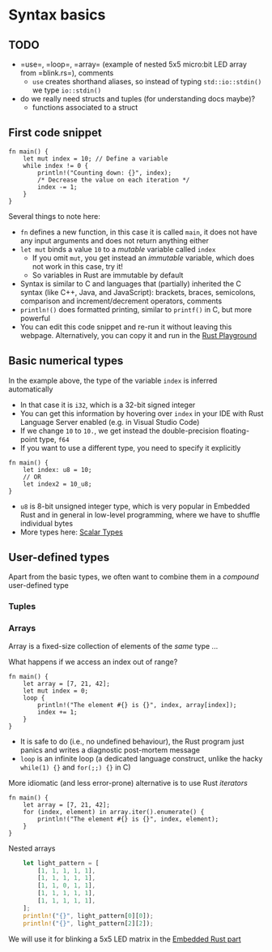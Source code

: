 # Syntax basics

## TODO

+ =use=, =loop=, =array= (example of nested 5x5 micro:bit LED array from =blink.rs=), comments
  + `use` creates shorthand aliases, so instead of typing `std::io::stdin()` we type `io::stdin()`
+ do we really need structs and tuples (for understanding docs maybe)?
  + functions associated to a struct

## First code snippet

```rust,editable
fn main() {
    let mut index = 10; // Define a variable
    while index != 0 {
        println!("Counting down: {}", index);
        /* Decrease the value on each iteration */
        index -= 1;
    }
}
```
Several things to note here:
+ `fn` defines a new function, in this case it is called `main`, it does not have any input arguments and does not return anything either
+ `let mut` binds a value `10` to a _mutable_ variable called `index`
  + If you omit `mut`, you get instead an _immutable_ variable, which does not work in this case, try it!
  + So variables in Rust are immutable by default
+ Syntax is similar to C and languages that (partially) inherited the C syntax (like C++, Java, and JavaScript): brackets, braces, semicolons, comparison and increment/decrement operators, comments
+ `println!()` does formatted printing, similar to `printf()` in C, but more powerful
+ You can edit this code snippet and re-run it without leaving this webpage. Alternatively, you can copy it and run in the [Rust Playground](https://play.rust-lang.org/)

## Basic numerical types

In the example above, the type of the variable `index` is inferred automatically
+ In that case it is `i32`, which is a 32-bit signed integer
+ You can get this information by hovering over `index` in your IDE with Rust Language Server enabled (e.g. in Visual Studio Code)
+ If we change `10` to `10.`, we get instead the double-precision floating-point type, `f64`
+ If you want to use a different type, you need to specify it explicitly
```rust,editable
fn main() {
    let index: u8 = 10;
    // OR
    let index2 = 10_u8;
}
```
+ `u8` is 8-bit unsigned integer type, which is very popular in Embedded Rust and in general in low-level programming, where we have to shuffle individual bytes
+ More types here: [Scalar Types](https://doc.rust-lang.org/book/ch03-02-data-types.html#scalar-types)

## User-defined types

Apart from the basic types, we often want to combine them in a _compound_ user-defined type

### Tuples
<!-- tuples go before arrays as an example for the latter needs an iterator that produces a tuple -->

### Arrays
Array is a fixed-size collection of elements of the _same_ type
...

What happens if we access an index out of range?
```rust,editable
fn main() {
    let array = [7, 21, 42];
    let mut index = 0;
    loop {
        println!("The element #{} is {}", index, array[index]);
        index += 1;
    }
}
```
+ It is safe to do (i.e., no undefined behaviour), the Rust program just panics and writes a diagnostic post-mortem message
+ `loop` is an infinite loop (a dedicated language construct, unlike the hacky `while(1) {}` and `for(;;) {}` in C)

More idiomatic (and less error-prone) alternative is to use Rust _iterators_
```rust,editable
fn main() {
    let array = [7, 21, 42];
    for (index, element) in array.iter().enumerate() {
        println!("The element #{} is {}", index, element);
    }
}
```

Nested arrays
```rust
    let light_pattern = [
        [1, 1, 1, 1, 1],
        [1, 1, 1, 1, 1],
        [1, 1, 0, 1, 1],
        [1, 1, 1, 1, 1],
        [1, 1, 1, 1, 1],
    ];
    println!("{}", light_pattern[0][0]);
    println!("{}", light_pattern[2][2]);
```
We will use it for blinking a 5x5 LED matrix in the [Embedded Rust part](./blink.md)
